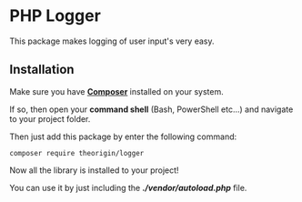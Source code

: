 # PHP Logger

This package makes logging of user input's very easy. 

## Installation

Make sure you have **[Composer](https://getcomposer.org/)** installed on your system.

If so, then open your **command shell** (Bash, PowerShell etc...) and navigate to your project folder.

Then just add this package by enter the following command:

```
composer require theorigin/logger
```

Now all the library is installed to your project! 

You can use it by just including the ***./vendor/autoload.php*** file.